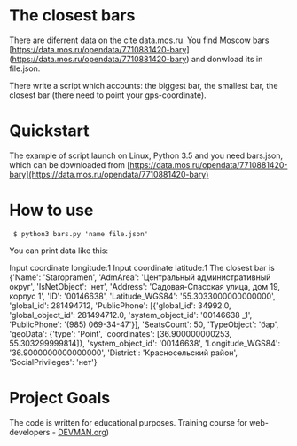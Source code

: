 # The closest bars 

There are diferrent data on the cite data.mos.ru. You find Moscow bars
[https://data.mos.ru/opendata/7710881420-bary]
 (https://data.mos.ru/opendata/7710881420-bary) and donwload its in file.json.

There write a script which accounts: the biggest bar, the smallest bar, the closest bar
(there need to point your gps-coordinate).</pre>

 # Quickstart

The example of script launch on Linux, Python 3.5 and you need bars.json, which can be downloaded from  [https://data.mos.ru/opendata/7710881420-bary](https://data.mos.ru/opendata/7710881420-bary)

# How to use 

``` $ python3 bars.py 'name file.json'```


You can print data like this: 

Input coordinate longitude:1
Input coordinate latitude:1
The closest bar is
{'Name': 'Staropramen', 'AdmArea': 'Центральный административный округ', 'IsNetObject': 'нет', 'Address': 'Садовая-Спасская улица, дом 19, корпус 1', 'ID': '00146638', 'Latitude_WGS84': '55.3033000000000000', 'global_id': 281494712, 'PublicPhone': [{'global_id': 34992.0, 'global_object_id': 281494712.0, 'system_object_id': '00146638 _1', 'PublicPhone': '(985) 069-34-47'}], 'SeatsCount': 50, 'TypeObject': 'бар', 'geoData': {'type': 'Point', 'coordinates': [36.900000000253, 55.303299999814]}, 'system_object_id': '00146638', 'Longitude_WGS84': '36.9000000000000000', 'District': 'Красносельский район', 'SocialPrivileges': 'нет'}


 # Project Goals

 The code is written for educational purposes. Training course for web-developers - 
[DEVMAN.org](https://devman.org))
